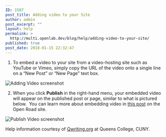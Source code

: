 ```yaml
---
ID: 1507
post_title: Adding video to your Site
author: admin
post_excerpt: ""
layout: help
permalink: >
  http://multi.openlab.dev/blog/help/adding-video-to-your-site/
published: true
post_date: 2018-01-15 22:32:47
---
```

1. To embed a video to your site from a video-hosting site such as YouTube or Vimeo, simply copy the URL of the video onto a single line on a “New Post” or “New Page” text box.

<img class="alignnone wp-image-3101 size-full" src="https://openlab.citytech.cuny.edu/wp-content/uploads/2012/08/Adding_Video5.png" sizes="(max-width: 660px) 100vw, 660px" srcset="https://openlab.citytech.cuny.edu/wp-content/uploads/2012/08/Adding_Video5.png 660w, https://openlab.citytech.cuny.edu/wp-content/uploads/2012/08/Adding_Video5-300x85.png 300w" alt="Adding Video screenshot" />

2. When you click <strong>Publish</strong> in the right-hand menu, your embedded video will appear on the published post or page, similar to what is pictured below.  You can learn more about embedding video in <a href="https://openlab.citytech.cuny.edu/openroad/2012/06/04/embedding-youtube-video">this post</a> on the Open Road site.

<img class="alignnone wp-image-7595 size-full" src="https://openlab.citytech.cuny.edu/wp-content/uploads/2012/08/Embedding_Video_2.png" sizes="(max-width: 650px) 100vw, 650px" srcset="https://openlab.citytech.cuny.edu/wp-content/uploads/2012/08/Embedding_Video_2.png 650w, https://openlab.citytech.cuny.edu/wp-content/uploads/2012/08/Embedding_Video_2-300x286.png 300w, https://openlab.citytech.cuny.edu/wp-content/uploads/2012/08/Embedding_Video_2-32x30.png 32w" alt="Publish Video screenshot" />

Help information courtesy of <a href="http://help.qwriting.org" target="_blank" rel="noopener">Qwriting.org</a> at Queens College, CUNY.